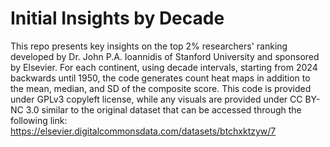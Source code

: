 # Initial Insights by Decade
This repo presents key insights on the top 2% researchers' ranking developed by Dr. John P.A. Ioannidis of Stanford University and sponsored by Elsevier. For each continent, using decade intervals, starting from 2024 backwards until 1950, the code generates count heat maps in addition to the mean, median, and SD of the composite score. 
This code is provided under GPLv3 copyleft license, while any visuals are provided under CC BY-NC 3.0 similar to the original dataset that can be accessed through the following link: https://elsevier.digitalcommonsdata.com/datasets/btchxktzyw/7
